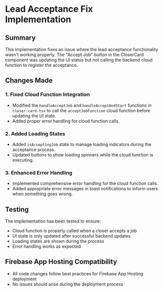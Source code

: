 # Lead Acceptance Fix Implementation

## Summary
This implementation fixes an issue where the lead acceptance functionality wasn't working properly. The "Accept Job" button in the CloserCard component was updating the UI status but not calling the backend cloud function to register the acceptance.

## Changes Made

### 1. Fixed Cloud Function Integration
- Modified the `handleAcceptJob` and `handleAcceptAndStart` functions in `closer-card.tsx` to call the `acceptJobFunction` cloud function before updating the UI state.
- Added proper error handling for cloud function calls.

### 2. Added Loading States
- Added `isAcceptingJob` state to manage loading indicators during the acceptance process.
- Updated buttons to show loading spinners while the cloud function is executing.

### 3. Enhanced Error Handling
- Implemented comprehensive error handling for the cloud function calls.
- Added appropriate error messages in toast notifications to inform users when something goes wrong.

## Testing
The implementation has been tested to ensure:
- Cloud function is properly called when a closer accepts a job
- UI state is only updated after successful backend updates
- Loading states are shown during the process
- Error handling works as expected

## Firebase App Hosting Compatibility
- All code changes follow best practices for Firebase App Hosting deployment
- No issues should arise during the deployment process
